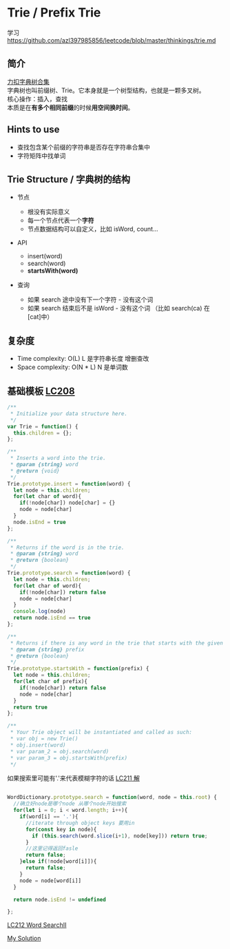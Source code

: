 # Trie / Prefix Trie

学习 https://github.com/azl397985856/leetcode/blob/master/thinkings/trie.md

## 简介

[力扣字典树合集](https://leetcode-cn.com/tag/trie/problemset/)  
字典树也叫前缀树、Trie。它本身就是一个树型结构，也就是一颗多叉树。  
核心操作：插入，查找  
本质是在**有多个相同前缀**的时候**用空间换时间**。

## Hints to use

- 查找包含某个前缀的字符串是否存在字符串合集中
- 字符矩阵中找单词

## Trie Structure / 字典树的结构

- 节点

  - 根没有实际意义
  - 每一个节点代表一个**字符**
  - 节点数据结构可以自定义，比如 isWord, count...

- API

  - insert(word)
  - search(word)
  - **startsWith(word)**

- 查询
  - 如果 search 途中没有下一个字符 - 没有这个词
  - 如果 search 结束后不是 isWord - 没有这个词 （比如 search(ca) 在 [cat]中）

## 复杂度

- Time complexity: O(L) L 是字符串长度 增删查改
- Space complexity: O(N \* L) N 是单词数

## 基础模板 [LC208](https://leetcode-cn.com/problems/implement-trie-prefix-tree/)

```JavaScript
/**
 * Initialize your data structure here.
 */
var Trie = function() {
  this.children = {};
};

/**
 * Inserts a word into the trie.
 * @param {string} word
 * @return {void}
 */
Trie.prototype.insert = function(word) {
  let node = this.children;
  for(let char of word){
    if(!node[char]) node[char] = {}
    node = node[char]
  }
  node.isEnd = true
};

/**
 * Returns if the word is in the trie.
 * @param {string} word
 * @return {boolean}
 */
Trie.prototype.search = function(word) {
  let node = this.children;
  for(let char of word){
    if(!node[char]) return false
    node = node[char]
  }
  console.log(node)
  return node.isEnd == true
};

/**
 * Returns if there is any word in the trie that starts with the given prefix.
 * @param {string} prefix
 * @return {boolean}
 */
Trie.prototype.startsWith = function(prefix) {
  let node = this.children;
  for(let char of prefix){
    if(!node[char]) return false
    node = node[char]
  }
  return true
};

/**
 * Your Trie object will be instantiated and called as such:
 * var obj = new Trie()
 * obj.insert(word)
 * var param_2 = obj.search(word)
 * var param_3 = obj.startsWith(prefix)
 */
```

如果搜索里可能有'.'来代表模糊字符的话 [LC211 解](https://github.com/lilyzhaoyilu/LeetCodeRecord/blob/master/Basic200/Trie/LC211.%20Design%20Add%20and%20Search%20Words%20Data%20Structure.md)

```JavaScript

WordDictionary.prototype.search = function(word, node = this.root) {
  //确立好node是哪个node 从哪个node开始搜索
  for(let i = 0; i < word.length; i++){
    if(word[i] == '.'){
      //iterate through object keys 要用in
      for(const key in node){
        if (this.search(word.slice(i+1), node[key])) return true;
      }
      //这里记得返回fasle
      return false;
    }else if(!node[word[i]]){
      return false;
    }
    node = node[word[i]]
  }

  return node.isEnd != undefined

};

```

[LC212 Word SearchII](https://leetcode-cn.com/problems/word-search-ii/)

[My Solution]()
